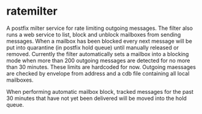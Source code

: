 # ratemilter

A postfix milter service for rate limiting outgoing messages. The filter also runs a web service to list, block and unblock mailboxes from sending messages. 
When a mailbox has been blocked every next message will be put into quarantine (in postfix hold queue) until manually released or removed. 
Currently the filter automatically sets a mailbox into a blocking mode when more than 200 outgoing messages are detected for no more than 30 minutes. These limits are hardcoded for now.
Outgoing maessages are checked by envelope from address and a cdb file containing all local mailboxes.

When performing automatic mailbox block, tracked messages for the past 30 minutes that have not yet been delivered will be moved into the hold queue.
